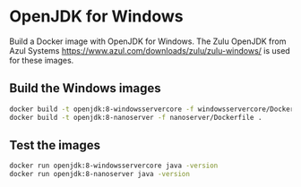 # OpenJDK for Windows

Build a Docker image with OpenJDK for Windows.
The Zulu OpenJDK from Azul Systems https://www.azul.com/downloads/zulu/zulu-windows/ is used for these images.

## Build the Windows images

```bash
docker build -t openjdk:8-windowsservercore -f windowsservercore/Dockerfile .
docker build -t openjdk:8-nanoserver -f nanoserver/Dockerfile .
```

## Test the images

```bash
docker run openjdk:8-windowsservercore java -version
docker run openjdk:8-nanoserver java -version
```
